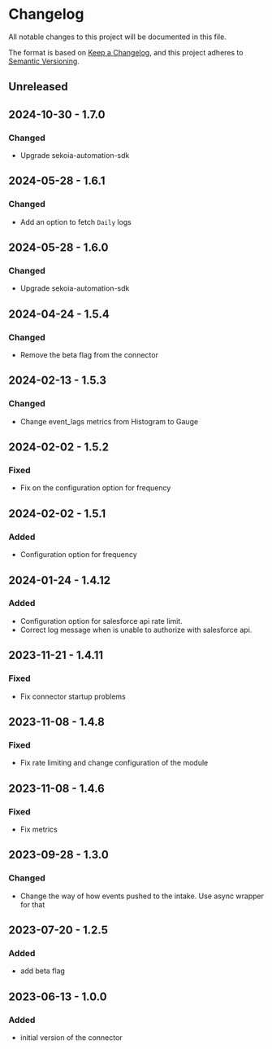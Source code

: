 # Changelog

All notable changes to this project will be documented in this file.

The format is based on [Keep a Changelog](https://keepachangelog.com/en/1.0.0/),
and this project adheres to [Semantic Versioning](https://semver.org/spec/v2.0.0.html).

## Unreleased

## 2024-10-30 - 1.7.0

### Changed

- Upgrade sekoia-automation-sdk

## 2024-05-28 - 1.6.1

### Changed

- Add an option to fetch `Daily` logs

## 2024-05-28 - 1.6.0

### Changed

- Upgrade sekoia-automation-sdk

## 2024-04-24 - 1.5.4

### Changed

- Remove the beta flag from the connector

## 2024-02-13 - 1.5.3

### Changed

- Change event_lags metrics from Histogram to Gauge

## 2024-02-02 - 1.5.2

### Fixed

- Fix on the configuration option for frequency

## 2024-02-02 - 1.5.1

### Added

- Configuration option for frequency

## 2024-01-24 - 1.4.12

### Added

- Configuration option for salesforce api rate limit.
- Correct log message when is unable to authorize with salesforce api.

## 2023-11-21 - 1.4.11

### Fixed

- Fix connector startup problems

## 2023-11-08 - 1.4.8

### Fixed

- Fix rate limiting and change configuration of the module

## 2023-11-08 - 1.4.6

### Fixed

- Fix metrics

## 2023-09-28 - 1.3.0

### Changed

- Change the way of how events pushed to the intake. Use async wrapper for that

## 2023-07-20 - 1.2.5

### Added

- add beta flag

## 2023-06-13 - 1.0.0

### Added

- initial version of the connector
